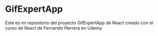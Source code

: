 # GifExpertApp

Este es mi repositorio del proyecto GifExpertApp de React creado con el curso de React de Fernando Herrera en Udemy